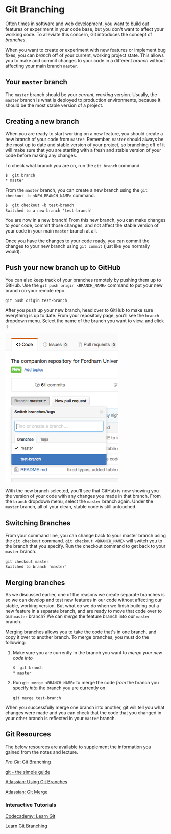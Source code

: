 # Git Branching
Often times in software and web development, you want to build out features or experiment in your code base, but you don't want to affect your working code.  To alleviate this concern, Git introduces the concept of *branches*.

When you want to create or experiment with new features or implement bug fixes, you can *branch* off of your current, working project state.  This allows you to make and commit changes to your code in a different *branch* without affecting your main branch `master`.

## Your `master` branch
The `master` branch should be your *current, working* version.  Usually, the `master` branch is what is deployed to production environments, because it should be the most stable version of a project.

## Creating a new branch
When you are ready to start working on a new feature, you should create a new branch of your code from `master`.  Remember, `master` should always be the most up to date and stable version of your project, so branching off of it will make sure that you are starting with a fresh and stable version of your code before making any changes.

To check what branch you are on, run the `git branch` command.

```
$  git branch
* master
```

From the `master` branch, you can create a new branch using the `git checkout -b <NEW_BRANCH_NAME>` command.

```
$  git checkout -b test-branch
Switched to a new branch 'test-branch'
```

You are now in a new branch!  From this new branch, you can make changes to your code, commit those changes, and not affect the stable version of your code in your main `master` branch at all.

Once you have the changes to your code ready, you can commit the changes to your new branch using `git commit` (just like you normally would).

## Push your new branch up to GitHub
You can also keep track of your branches remotely by pushing them up to GitHub.  Use the `git push origin <BRANCH_NAME>` command to put your new branch on your remote repo.

```
git push origin test-branch
```

After you push up your new branch, head over to GitHub to make sure everything is up to date.  From your repository page, you'll see the `branch` dropdown menu.  Select the name of the branch you want to view, and click it

![](docs/github-branches.png)

With the new branch selected, you'll see that GitHub is now showing you the version of your code with any changes you made in that branch.  From the `branch` dropdown menu, select the `master` branch again.  Under the `master` branch, all of your clean, stable code is still untouched.

## Switching Branches
From your command line, you can change back to your master branch using the `git checkout` command.  `git checkout <BRANCH_NAME>` will switch you to the branch that you specify. Run the checkout command to get back to your `master` branch.

```
git checkout master
Switched to branch 'master'
```

## Merging branches
As we discussed earlier, one of the reasons we create separate branches is so we can develop and test new features in our code without affecting our stable, working version.  But what do we do when we finish building out a new feature in a separate branch, and are ready to move that code over to our `master` branch?  We can *merge* the feature branch into our `master` branch.

Merging branches allows you to take the code that's in one branch, and copy it over to another branch.  To merge branches, you must do the following:

1. Make sure you are currently in the branch you want to *merge your new code into*
	```
	$  git branch
	* master
	```

2. Run `git merge <BRANCH_NAME>` to merge the code *from* the branch you specify _into_ the branch you are currently on.
	```
	git merge test-branch
	```

When you successfully merge one branch into another, git will tell you what changes were made and you can check that the code that you changed in your other branch is reflected in your `master` branch.

## Git Resources
The below resources are available to supplement the information you gained from the notes and lecture.

[*Pro Git*: Git Branching](https://git-scm.com/book/en/v2/Git-Branching-Branches-in-a-Nutshell)

[git - the simple guide](http://rogerdudler.github.io/git-guide/)

[Atlassian: Using Git Branches](https://www.atlassian.com/git/tutorials/using-branches)

[Atlassian: Git Merge](https://www.atlassian.com/git/tutorials/git-merge)

### Interactive Tutorials
[Codecademy: Learn Git](https://www.codecademy.com/learn/learn-git)

[Learn Git Branching](http://learngitbranching.js.org/)







